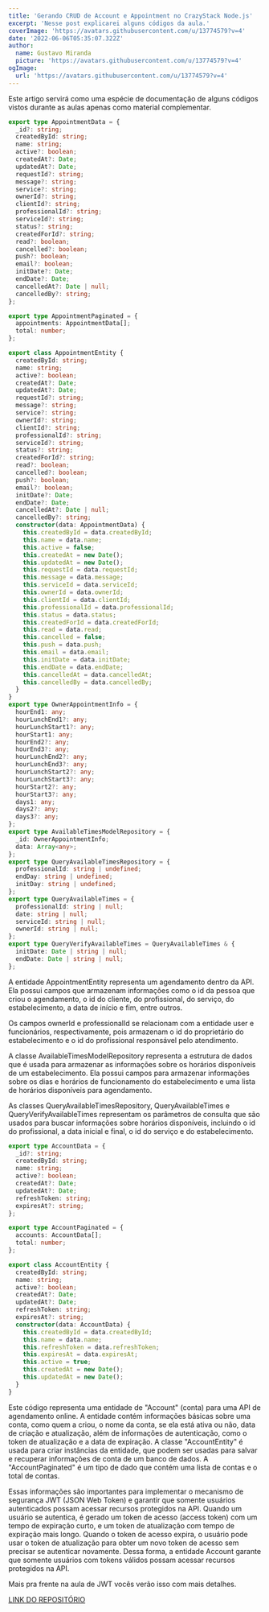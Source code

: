 ```yaml
---
title: 'Gerando CRUD de Account e Appointment no CrazyStack Node.js'
excerpt: 'Nesse post explicarei alguns códigos da aula.'
coverImage: 'https://avatars.githubusercontent.com/u/13774579?v=4'
date: '2022-06-06T05:35:07.322Z'
author:
  name: Gustavo Miranda
  picture: 'https://avatars.githubusercontent.com/u/13774579?v=4'
ogImage:
  url: 'https://avatars.githubusercontent.com/u/13774579?v=4'
---
```

Este artigo servirá como uma espécie de documentação de alguns códigos vistos durante as aulas apenas como material complementar.

```typescript
export type AppointmentData = {
  _id?: string;
  createdById: string;
  name: string;
  active?: boolean;
  createdAt?: Date;
  updatedAt?: Date;
  requestId?: string;
  message?: string;
  service?: string;
  ownerId?: string;
  clientId?: string;
  professionalId?: string;
  serviceId?: string;
  status?: string;
  createdForId?: string;
  read?: boolean;
  cancelled?: boolean;
  push?: boolean;
  email?: boolean;
  initDate?: Date;
  endDate?: Date;
  cancelledAt?: Date | null;
  cancelledBy?: string;
};

export type AppointmentPaginated = {
  appointments: AppointmentData[];
  total: number;
};

export class AppointmentEntity {
  createdById: string;
  name: string;
  active?: boolean;
  createdAt?: Date;
  updatedAt?: Date;
  requestId?: string;
  message?: string;
  service?: string;
  ownerId?: string;
  clientId?: string;
  professionalId?: string;
  serviceId?: string;
  status?: string;
  createdForId?: string;
  read?: boolean;
  cancelled?: boolean;
  push?: boolean;
  email?: boolean;
  initDate?: Date;
  endDate?: Date;
  cancelledAt?: Date | null;
  cancelledBy?: string;
  constructor(data: AppointmentData) {
    this.createdById = data.createdById;
    this.name = data.name;
    this.active = false;
    this.createdAt = new Date();
    this.updatedAt = new Date();
    this.requestId = data.requestId;
    this.message = data.message;
    this.serviceId = data.serviceId;
    this.ownerId = data.ownerId;
    this.clientId = data.clientId;
    this.professionalId = data.professionalId;
    this.status = data.status;
    this.createdForId = data.createdForId;
    this.read = data.read;
    this.cancelled = false;
    this.push = data.push;
    this.email = data.email;
    this.initDate = data.initDate;
    this.endDate = data.endDate;
    this.cancelledAt = data.cancelledAt;
    this.cancelledBy = data.cancelledBy;
  }
}
export type OwnerAppointmentInfo = {
  hourEnd1: any;
  hourLunchEnd1?: any;
  hourLunchStart1?: any;
  hourStart1: any;
  hourEnd2?: any;
  hourEnd3?: any;
  hourLunchEnd2?: any;
  hourLunchEnd3?: any;
  hourLunchStart2?: any;
  hourLunchStart3?: any;
  hourStart2?: any;
  hourStart3?: any;
  days1: any;
  days2?: any;
  days3?: any;
};
export type AvailableTimesModelRepository = {
  _id: OwnerAppointmentInfo;
  data: Array<any>;
};
export type QueryAvailableTimesRepository = {
  professionalId: string | undefined;
  endDay: string | undefined;
  initDay: string | undefined;
};
export type QueryAvailableTimes = {
  professionalId: string | null;
  date: string | null;
  serviceId: string | null;
  ownerId: string | null;
};
export type QueryVerifyAvailableTimes = QueryAvailableTimes & {
  initDate: Date | string | null;
  endDate: Date | string | null;
};

``` 
A entidade AppointmentEntity representa um agendamento dentro da API. Ela possui campos que armazenam informações como o id da pessoa que criou o agendamento, o id do cliente, do profissional, do serviço, do estabelecimento, a data de início e fim, entre outros.

Os campos ownerId e professionalId se relacionam com a entidade user e funcionários, respectivamente, pois armazenam o id do proprietário do estabelecimento e o id do profissional responsável pelo atendimento.

A classe AvailableTimesModelRepository representa a estrutura de dados que é usada para armazenar as informações sobre os horários disponíveis de um estabelecimento. Ela possui campos para armazenar informações sobre os dias e horários de funcionamento do estabelecimento e uma lista de horários disponíveis para agendamento.

As classes QueryAvailableTimesRepository, QueryAvailableTimes e QueryVerifyAvailableTimes representam os parâmetros de consulta que são usados para buscar informações sobre horários disponíveis, incluindo o id do profissional, a data inicial e final, o id do serviço e do estabelecimento.

```typescript
export type AccountData = {
  _id?: string;
  createdById: string;
  name: string;
  active?: boolean;
  createdAt?: Date;
  updatedAt?: Date;
  refreshToken: string;
  expiresAt?: string;
};

export type AccountPaginated = {
  accounts: AccountData[];
  total: number;
};

export class AccountEntity {
  createdById: string;
  name: string;
  active?: boolean;
  createdAt?: Date;
  updatedAt?: Date;
  refreshToken: string;
  expiresAt?: string;
  constructor(data: AccountData) {
    this.createdById = data.createdById;
    this.name = data.name;
    this.refreshToken = data.refreshToken;
    this.expiresAt = data.expiresAt;
    this.active = true;
    this.createdAt = new Date();
    this.updatedAt = new Date();
  }
}

``` 
Este código representa uma entidade de "Account" (conta) para uma API de agendamento online. A entidade contém informações básicas sobre uma conta, como quem a criou, o nome da conta, se ela está ativa ou não, data de criação e atualização, além de informações de autenticação, como o token de atualização e a data de expiração. A classe "AccountEntity" é usada para criar instâncias da entidade, que podem ser usadas para salvar e recuperar informações de conta de um banco de dados. A "AccountPaginated" é um tipo de dado que contém uma lista de contas e o total de contas.

Essas informações são importantes para implementar o mecanismo de segurança JWT (JSON Web Token) e garantir que somente usuários autenticados possam acessar recursos protegidos na API. Quando um usuário se autentica, é gerado um token de acesso (access token) com um tempo de expiração curto, e um token de atualização com tempo de expiração mais longo. Quando o token de acesso expira, o usuário pode usar o token de atualização para obter um novo token de acesso sem precisar se autenticar novamente. Dessa forma, a entidade Account garante que somente usuários com tokens válidos possam acessar recursos protegidos na API.

Mais pra frente na aula de JWT vocês verão isso com mais detalhes.

[LINK DO REPOSITÓRIO](https://github.com/gumiranda/CrazyStackNodeJs)